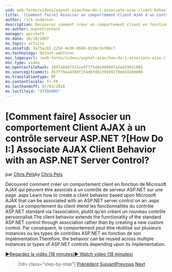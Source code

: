 ```yaml
---
uid: web-forms/videos/aspnet-ajax/how-do-i-associate-ajax-client-behavior-with-an-aspnet-server-control
title: '[Comment faire] Associer un comportement Client AJAX à un contrôle serveur ASP.NET ? | Microsoft Docs'
author: rick-anderson
description: Découvrez comment créer un comportement client en fonction de Microsoft AJAX qui peuvent être associés à un contrôle de serveur ASP.NET sur une page .aspx. Le comportement du client e...
ms.author: aspnetcontent
manager: wpickett
ms.date: 10/18/2007
ms.topic: article
ms.assetid: 3a75ac02-225d-4e30-8669-0156c3ef06c7
ms.technology: dotnet-webforms
msc.legacyurl: /web-forms/videos/aspnet-ajax/how-do-i-associate-ajax-client-behavior-with-an-aspnet-server-control
msc.type: video
ms.openlocfilehash: 16d7ab6d7531ce5f775d8e966847a5a42902c965
ms.sourcegitcommit: 953ff9ea4369f154d6fd0239599279ddd3280009
ms.translationtype: MT
ms.contentlocale: fr-FR
ms.lasthandoff: 07/03/2018
ms.locfileid: "37392095"
---
```

<a name="how-do-i-associate-ajax-client-behavior-with-an-aspnet-server-control"></a><span data-ttu-id="ff6c4-105">[Comment faire] Associer un comportement Client AJAX à un contrôle serveur ASP.NET ?</span><span class="sxs-lookup"><span data-stu-id="ff6c4-105">[How Do I:] Associate AJAX Client Behavior with an ASP.NET Server Control?</span></span>
====================
<span data-ttu-id="ff6c4-106">par [Chris Pels](https://twitter.com/chrispels)</span><span class="sxs-lookup"><span data-stu-id="ff6c4-106">by [Chris Pels](https://twitter.com/chrispels)</span></span>

<span data-ttu-id="ff6c4-107">Découvrez comment créer un comportement client en fonction de Microsoft AJAX qui peuvent être associés à un contrôle de serveur ASP.NET sur une page .aspx.</span><span class="sxs-lookup"><span data-stu-id="ff6c4-107">Learn how to create a client behavior based upon Microsoft AJAX that can be associated with an ASP.NET server control on an .aspx page.</span></span> <span data-ttu-id="ff6c4-108">Le comportement du client étend les fonctionnalités du contrôle ASP.NET standard via l’association, plutôt qu’en créant un nouveau contrôle personnalisé.</span><span class="sxs-lookup"><span data-stu-id="ff6c4-108">The client behavior extends the functionality of the standard ASP.NET control through association rather than by creating a new custom control.</span></span> <span data-ttu-id="ff6c4-109">Par conséquent, le comportement peut être réutilisé sur plusieurs instances ou les types de contrôles ASP.NET en fonction de son implémentation.</span><span class="sxs-lookup"><span data-stu-id="ff6c4-109">Therefore, the behavior can be reused across multiple instances or types of ASP.NET controls depending upon its implementation.</span></span>

[<span data-ttu-id="ff6c4-110">&#9654;Regardez la vidéo (18 minutes)</span><span class="sxs-lookup"><span data-stu-id="ff6c4-110">&#9654; Watch video (18 minutes)</span></span>](https://channel9.msdn.com/Blogs/ASP-NET-Site-Videos/how-do-i-associate-ajax-client-behavior-with-an-aspnet-server-control)

> [!div class="step-by-step"]
> <span data-ttu-id="ff6c4-111">[Précédent](how-do-i-build-custom-server-controls-that-work-with-or-without-aspnet-ajax.md)
> [Suivant](how-do-i-retrieve-values-from-server-side-ajax-controls.md)</span><span class="sxs-lookup"><span data-stu-id="ff6c4-111">[Previous](how-do-i-build-custom-server-controls-that-work-with-or-without-aspnet-ajax.md)
[Next](how-do-i-retrieve-values-from-server-side-ajax-controls.md)</span></span>
